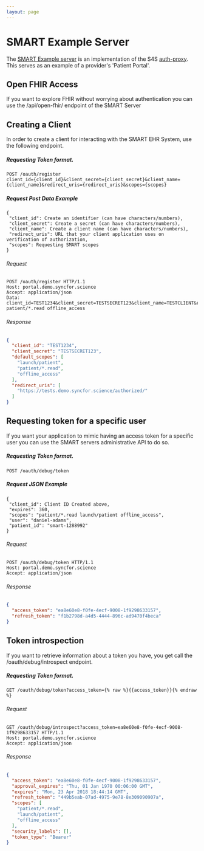 ```yaml
---
layout: page
---
```


# SMART Example Server

The [SMART Example server](https://portal.demo.syncfor.science/) is an implementation of the S4S [auth-proxy](https://github.com/sync-for-science/auth-proxy). This serves as an example of a provider's 'Patient Portal'.

## Open FHIR Access

If you want to explore FHIR without worrying about authentication you can use the /api/open-fhir/ endpoint of the SMART Server


## Creating a Client

In order to create a client for interacting with the SMART EHR System, use the following endpoint.

##### Requesting Token format.
    POST /oauth/register
    client_id={client_id}&client_secret={client_secret}&client_name={client_name}&redirect_uris={redirect_uris}&scopes={scopes}

##### Request Post Data Example
```
{
 "client_id": Create an identifier (can have characters/numbers),
 "client_secret": Create a secret (can have characters/numbers),
 "client_name": Create a client name (can have characters/numbers),
 "redirect_uris": URL that your client application uses on verification of authorization,
 "scopes": Requesting SMART scopes
}
```

###### Request

```
POST /oauth/register HTTP/1.1
Host: portal.demo.syncfor.science
Accept: application/json
Data: client_id=TEST1234&client_secret=TESTSECRET123&client_name=TESTCLIENT&redirect_uris=https://tests.demo.syncfor.science/authorized/&scopes=launch/patient patient/*.read offline_access
```

###### Response

```JSON
{
  "client_id": "TEST1234",
  "client_secret": "TESTSECRET123",
  "default_scopes": [
    "launch/patient",
    "patient/*.read",
    "offline_access"
  ],
  "redirect_uris": [
    "https://tests.demo.syncfor.science/authorized/"
  ]
}
```

## Requesting token for a specific user

If you want your application to mimic having an access token for a specific user you can use the SMART servers administrative API to do so.

##### Requesting Token format.
    POST /oauth/debug/token

##### Request JSON Example
```
{
 "client_id": Client ID Created above,
 "expires": 360,
 "scopes": "patient/*.read launch/patient offline_access",
 "user": "daniel-adams",
 "patient_id": "smart-1288992"
}
```

###### Request

```
POST /oauth/debug/token HTTP/1.1
Host: portal.demo.syncfor.science
Accept: application/json
```

###### Response

```JSON
{
  "access_token": "ea8e60e8-f0fe-4ecf-9008-1f9298633157",
  "refresh_token": "f1b2798d-a4d5-4444-896c-ad9470f4beca"
}
```

## Token introspection

If you want to retrieve information about a token you have, you get call the /oauth/debug/introspect endpoint.

##### Requesting Token format.
    GET /oauth/debug/token?access_token={% raw %}{{access_token}}{% endraw %}

###### Request

```
GET /oauth/debug/introspect?access_token=ea8e60e8-f0fe-4ecf-9008-1f9298633157 HTTP/1.1
Host: portal.demo.syncfor.science
Accept: application/json
```

###### Response

```JSON
{
  "access_token": "ea8e60e8-f0fe-4ecf-9008-1f9298633157",
  "approval_expires": "Thu, 01 Jan 1970 00:06:00 GMT",
  "expires": "Mon, 23 Apr 2018 18:44:14 GMT",
  "refresh_token": "449b5eab-07ad-4975-9e78-8e309090907a",
  "scopes": [
    "patient/*.read",
    "launch/patient",
    "offline_access"
  ],
  "security_labels": [],
  "token_type": "Bearer"
}
```

